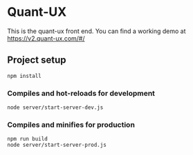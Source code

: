 # Quant-UX

This is the quant-ux front end. You can find a working demo at https://v2.quant-ux.com/#/

## Project setup
```
npm install
```

### Compiles and hot-reloads for development
```
node server/start-server-dev.js 
```

### Compiles and minifies for production
```
npm run build
node server/start-server-prod.js 
```
